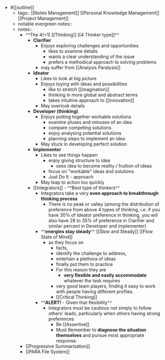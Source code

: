 - #[[outline]]
    - tags:: [[Notes Management]] [[Personal Knowledge Management]] [[Project Management]]
    - notable evergreen notes::
    - notes::
        - ^^The 4(+1) [[Thinking]] [[4 Thinker type]]^^ 
            - **Clarifier**
                - Enjoys exploring challenges and opportunities
                    - likes to examine details
                    - wants a clear understanding of the issue
                    - prefers a methodical approach to solving problems
                - may suffer from [[Analysis Paralysis]]
            - **Ideator**
                - Likes to look at big picture
                - Enjoys toying with ideas and possibilities
                    - like to stretch [[imagination]]
                    - thinking in more global and abstract terms
                    - takes intuitive approach to [[innovation]]
                - May overlook details
            - **Developer (thinking)**
                - Enjoys putting together workable solutions
                    - examine pluses and minuses of an idea
                    - compare competing solutions
                    - enjoy analysing potential solutions
                    - planning steps to implement an idea
                - May stuck in developing perfect solution
            - **Implementer**
                - Likes to see things happen
                    - enjoy giving structure to idea
                        - sees idea to become reality / fruition of ideas
                    - focus on "workable" ideas and solutions
                    - Just Do It - approach
                - May leap to action too quickly
            - [[Integrators]] - ^^Best type of thinkers^^
                - Integrators take a very **even approach to breakthrough thinking process**
                    - There is no peak or valley (among the distribution of preference from above 4 types of thinking, i.e. if you have 30% of Ideator preference in thinking, you will also have 28 to 35% of preference in Clarifier and similar percent in Developer and implementer)
                - ^^**energies stay steady**^^ [[Slow and Steady]] [[Flow State of Mind]]
                    -  as they focus on 
                        - facts,
                        - identify the challenge to address, 
                        - entertain a plethora of ideas
                        - finally put them to practice
                        - For this reason they are
                            - **very flexible and easily accommodate** whatever the task requires 
                        - very good team players, finding it easy to work with people having different profiles.
                        - [[Critical Thinking]]
                - ^^**ALERT!** - Given that flexibility^^
                    - Integrators must be cautious not simply to follow others' leads, particularly when others having strong preferences 
                        - Be [[Assertive]]
                        - Must Remember to **diagnose the situation themselves** and pursue most appropriate response. 
        - [[Progressive Summarisation]]
        - [[PARA File System]]

